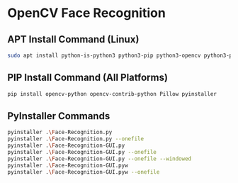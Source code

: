 # OpenCV Face Recognition

## APT Install Command (Linux)
```sh
sudo apt install python-is-python3 python3-pip python3-opencv python3-pillow python3-tk python3-pil.imagetk
```

## PIP Install Command (All Platforms)
```sh
pip install opencv-python opencv-contrib-python Pillow pyinstaller
```

## PyInstaller Commands
```sh
pyinstaller .\Face-Recognition.py
pyinstaller .\Face-Recognition.py --onefile
pyinstaller .\Face-Recognition-GUI.py
pyinstaller .\Face-Recognition-GUI.py --onefile
pyinstaller .\Face-Recognition-GUI.py --onefile --windowed
pyinstaller .\Face-Recognition-GUI.pyw
pyinstaller .\Face-Recognition-GUI.pyw --onefile
```
